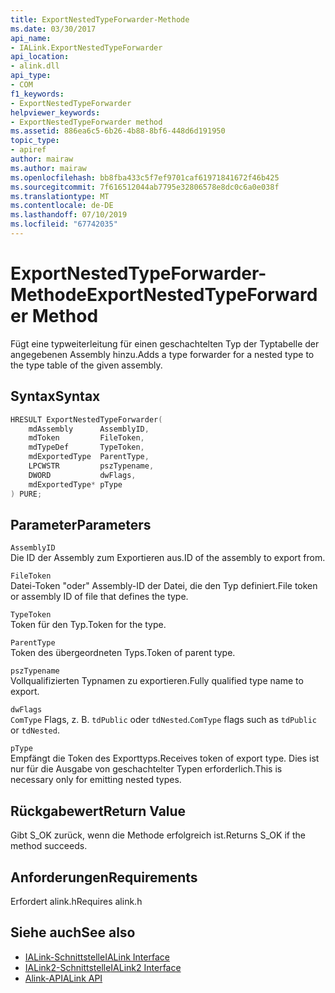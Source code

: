 ```yaml
---
title: ExportNestedTypeForwarder-Methode
ms.date: 03/30/2017
api_name:
- IALink.ExportNestedTypeForwarder
api_location:
- alink.dll
api_type:
- COM
f1_keywords:
- ExportNestedTypeForwarder
helpviewer_keywords:
- ExportNestedTypeForwarder method
ms.assetid: 886ea6c5-6b26-4b88-8bf6-448d6d191950
topic_type:
- apiref
author: mairaw
ms.author: mairaw
ms.openlocfilehash: bb8fba433c5f7ef9701caf61971841672f46b425
ms.sourcegitcommit: 7f616512044ab7795e32806578e8dc0c6a0e038f
ms.translationtype: MT
ms.contentlocale: de-DE
ms.lasthandoff: 07/10/2019
ms.locfileid: "67742035"
---
```

# <a name="exportnestedtypeforwarder-method"></a><span data-ttu-id="38174-102">ExportNestedTypeForwarder-Methode</span><span class="sxs-lookup"><span data-stu-id="38174-102">ExportNestedTypeForwarder Method</span></span>
<span data-ttu-id="38174-103">Fügt eine typweiterleitung für einen geschachtelten Typ der Typtabelle der angegebenen Assembly hinzu.</span><span class="sxs-lookup"><span data-stu-id="38174-103">Adds a type forwarder for a nested type to the type table of the given assembly.</span></span>  
  
## <a name="syntax"></a><span data-ttu-id="38174-104">Syntax</span><span class="sxs-lookup"><span data-stu-id="38174-104">Syntax</span></span>  
  
```cpp  
HRESULT ExportNestedTypeForwarder(  
    mdAssembly      AssemblyID,  
    mdToken         FileToken,  
    mdTypeDef       TypeToken,  
    mdExportedType  ParentType,  
    LPCWSTR         pszTypename,  
    DWORD           dwFlags,  
    mdExportedType* pType  
) PURE;  
```  
  
## <a name="parameters"></a><span data-ttu-id="38174-105">Parameter</span><span class="sxs-lookup"><span data-stu-id="38174-105">Parameters</span></span>  
 `AssemblyID`  
 <span data-ttu-id="38174-106">Die ID der Assembly zum Exportieren aus.</span><span class="sxs-lookup"><span data-stu-id="38174-106">ID of the assembly to export from.</span></span>  
  
 `FileToken`  
 <span data-ttu-id="38174-107">Datei-Token "oder" Assembly-ID der Datei, die den Typ definiert.</span><span class="sxs-lookup"><span data-stu-id="38174-107">File token or assembly ID of file that defines the type.</span></span>  
  
 `TypeToken`  
 <span data-ttu-id="38174-108">Token für den Typ.</span><span class="sxs-lookup"><span data-stu-id="38174-108">Token for the type.</span></span>  
  
 `ParentType`  
 <span data-ttu-id="38174-109">Token des übergeordneten Typs.</span><span class="sxs-lookup"><span data-stu-id="38174-109">Token of parent type.</span></span>  
  
 `pszTypename`  
 <span data-ttu-id="38174-110">Vollqualifizierten Typnamen zu exportieren.</span><span class="sxs-lookup"><span data-stu-id="38174-110">Fully qualified type name to export.</span></span>  
  
 `dwFlags`  
 <span data-ttu-id="38174-111">`ComType` Flags, z. B. `tdPublic` oder `tdNested`.</span><span class="sxs-lookup"><span data-stu-id="38174-111">`ComType` flags such as `tdPublic` or `tdNested`.</span></span>  
  
 `pType`  
 <span data-ttu-id="38174-112">Empfängt die Token des Exporttyps.</span><span class="sxs-lookup"><span data-stu-id="38174-112">Receives token of export type.</span></span> <span data-ttu-id="38174-113">Dies ist nur für die Ausgabe von geschachtelter Typen erforderlich.</span><span class="sxs-lookup"><span data-stu-id="38174-113">This is necessary only for emitting nested types.</span></span>  
  
## <a name="return-value"></a><span data-ttu-id="38174-114">Rückgabewert</span><span class="sxs-lookup"><span data-stu-id="38174-114">Return Value</span></span>  
 <span data-ttu-id="38174-115">Gibt S_OK zurück, wenn die Methode erfolgreich ist.</span><span class="sxs-lookup"><span data-stu-id="38174-115">Returns S_OK if the method succeeds.</span></span>  
  
## <a name="requirements"></a><span data-ttu-id="38174-116">Anforderungen</span><span class="sxs-lookup"><span data-stu-id="38174-116">Requirements</span></span>  
 <span data-ttu-id="38174-117">Erfordert alink.h</span><span class="sxs-lookup"><span data-stu-id="38174-117">Requires alink.h</span></span>  
  
## <a name="see-also"></a><span data-ttu-id="38174-118">Siehe auch</span><span class="sxs-lookup"><span data-stu-id="38174-118">See also</span></span>

- [<span data-ttu-id="38174-119">IALink-Schnittstelle</span><span class="sxs-lookup"><span data-stu-id="38174-119">IALink Interface</span></span>](../../../../docs/framework/unmanaged-api/alink/ialink-interface.md)
- [<span data-ttu-id="38174-120">IALink2-Schnittstelle</span><span class="sxs-lookup"><span data-stu-id="38174-120">IALink2 Interface</span></span>](../../../../docs/framework/unmanaged-api/alink/ialink2-interface.md)
- [<span data-ttu-id="38174-121">Alink-API</span><span class="sxs-lookup"><span data-stu-id="38174-121">ALink API</span></span>](../../../../docs/framework/unmanaged-api/alink/index.md)

